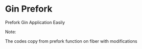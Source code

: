 # Gin Prefork

Prefork Gin Application Easily

Note:

The codes copy from prefork function on fiber with modifications
